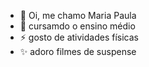 - 👋 Oi, me chamo Maria Paula
- 🌱 cursamdo o ensino médio 
- ⚡ gosto de atividades físicas 
- ✨ adoro filmes de suspense 
<!---
mariapaulaschmeing/mariapaulaschmeing is a ✨ special ✨ repository because its `README.md` (this file) appears on your GitHub profile.
You can click the Preview link to take a look at your changes.
--->
